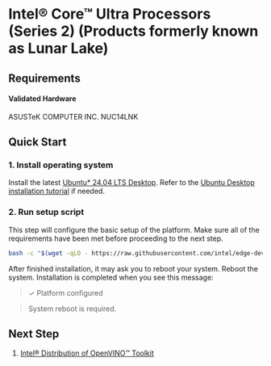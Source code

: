 # Intel® Core™ Ultra Processors (Series 2) (Products formerly known as Lunar Lake)

## Requirements

#### Validated Hardware
ASUSTeK COMPUTER INC. NUC14LNK

## Quick Start

### 1. Install operating system

Install the latest [Ubuntu* 24.04 LTS Desktop](https://releases.ubuntu.com/noble/). Refer to the [Ubuntu Desktop installation tutorial](https://ubuntu.com/tutorials/install-ubuntu-desktop) if needed.


### 2. Run setup script

This step will configure the basic setup of the platform. Make sure all of the requirements have been met before proceeding to the next step.

```bash
bash -c "$(wget -qLO - https://raw.githubusercontent.com/intel/edge-developer-kit-reference-scripts/refs/heads/main/platforms/coreultra/lnl/setup.sh)"
```
After finished installation, it may ask you to reboot your system. Reboot the system. 
Installation is completed when you see this message:
> ✓ Platform configured

> System reboot is required.

## Next Step
1. [Intel® Distribution of OpenVINO™ Toolkit](./usecases/openvino/README.md)